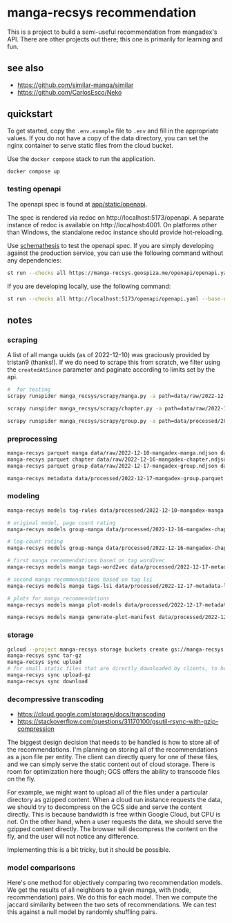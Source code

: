 # manga-recsys recommendation

This is a project to build a semi-useful recommendation from mangadex's API.
There are other projects out there; this one is primarily for learning and fun.

## see also

- https://github.com/similar-manga/similar
- https://github.com/CarlosEsco/Neko

## quickstart

To get started, copy the `.env.example` file to `.env` and fill in the appropriate values.
If you do not have a copy of the data directory, you can set the nginx container to serve static files from the cloud bucket.

Use the `docker compose` stack to run the application.

```bash
docker compose up
```

### testing openapi

The openapi spec is found at [app/static/openapi](app/static/openapi).

The spec is rendered via redoc on http://localhost:5173/openapi.
A separate instance of redoc is available on http://localhost:4001.
On platforms other than Windows, the standalone redoc instance should provide hot-reloading.

Use [schemathesis](https://github.com/schemathesis/schemathesis) to test the openapi spec.
If you are simply developing against the production service, you can use the following command without any dependencies:

```bash
st run --checks all https://manga-recsys.geospiza.me/openapi/openapi.yaml --base-url https://manga-recsys.geospiza.me
```

If you are developing locally, use the following command:

```bash
st run --checks all http://localhost:5173/openapi/openapi.yaml --base-url http://localhost:5173
```

## notes

### scraping

A list of all manga uuids (as of 2022-12-10) was graciously provided by tristan9 (thanks!).
If we do need to scrape this from scratch, we filter using the `createdAtSince` parameter and paginate according to limits set by the api.

```bash
#  for testing
scrapy runspider manga_recsys/scrapy/manga.py -a path=data/raw/2022-12-10-mangadex-uuid.csv -o data/raw/2022-12-10-mangadex-manga.ndjson -t jsonlines -a limit=10

scrapy runspider manga_recsys/scrapy/chapter.py -a path=data/raw/2022-12-10-mangadex-uuid.csv -o data/raw/2022-12-16-mangadex-chapter.ndjson -t jsonlines -a limit=10

scrapy runspider manga_recsys/scrapy/group.py -a path=data/processed/2022-12-16-mangadex-chapter.parquet -o data/raw/2022-12-17-mangadex-group.ndjson -t jsonlines -a limit=10
```

### preprocessing

```bash
manga-recsys parquet manga data/raw/2022-12-10-mangadex-manga.ndjson data/processed/2022-12-10-mangadex-manga
manga-recsys parquet chapter data/raw/2022-12-16-mangadex-chapter.ndjson data/processed/2022-12-16-mangadex-chapter
manga-recsys parquet group data/raw/2022-12-17-mangadex-group.ndjson data/processed/2022-12-17-mangadex-group

manga-recsys metadata data/processed/2022-12-17-mangadex-group.parquet data/processed/2022-12-10-mangadex-manga.parquet data/processed/2022-12-16-mangadex-chapter.parquet data/processed/2022-12-17-metadata-listing
```

### modeling

```bash
manga-recsys models tag-rules data/processed/2022-12-10-mangadex-manga.parquet data/processed/2022-12-14-tag-rules

# original model, page count rating
manga-recsys models group-manga data/processed/2022-12-16-mangadex-chapter.parquet data/processed/2022-12-17-metadata-listing/group_manga.parquet data/processed/2022-12-18-recommendation-group-manga

# log-count rating
manga-recsys models group-manga data/processed/2022-12-16-mangadex-chapter.parquet data/processed/2022-12-17-metadata-listing/group_manga.parquet data/processed/2022-12-19-recommendation-group-manga

# first manga recommendations based on tag word2vec
manga-recsys models manga tags-word2vec data/processed/2022-12-17-metadata-listing/manga_info.parquet data/processed/2022-12-20-recommendation-manga-tags-word2vec

# second manga recommendations based on tag lsi
manga-recsys models manga tags-lsi data/processed/2022-12-17-metadata-listing/manga_info.parquet data/processed/2022-12-27-recommendation-manga-tags-lsi

# plots for manga recommendations
manga-recsys models manga plot-models data/processed/2022-12-17-metadata-listing/manga_info.parquet data/processed/2022-12-27-recommendation-manga-plots

manga-recsys models manga generate-plot-manifest data/processed/2022-12-27-recommendation-manga-plots
```

### storage

```bash
gcloud --project manga-recsys storage buckets create gs://manga-recsys
manga-recsys sync tar-gz
manga-recsys sync upload
# for small static files that are directly downloaded by clients, to help save on bandwidth
manga-recsys sync upload-gz
manga-recsys sync download
```

### decompressive transcoding

- https://cloud.google.com/storage/docs/transcoding
- https://stackoverflow.com/questions/31170100/gsutil-rsync-with-gzip-compression

The biggest design decision that needs to be handled is how to store all of the recommendations.
I'm planning on storing all of the recommendations as a json file per entity.
The client can directly query for one of these files, and we can simply serve the static content out of cloud storage.
There is room for optimization here though; GCS offers the ability to transcode files on the fly.

For example, we might want to upload all of the files under a particular directory as gzipped content.
When a cloud run instance requests the data, we should try to decompress on the GCS side and serve the content directly.
This is because bandwidth is free within Google Cloud, but CPU is not.
On the other hand, when a user requests the data, we should serve the gzipped content directly.
The browser will decompress the content on the fly, and the user will not notice any difference.

Implementing this is a bit tricky, but it should be possible.

### model comparisons

Here's one method for objectively comparing two recommendation models.
We get the results of all neighbors to a given manga, with (node, recommendation) pairs.
We do this for each model.
Then we compute the jaccard similarity between the two sets of recommendations.
We can test this against a null model by randomly shuffling pairs.
